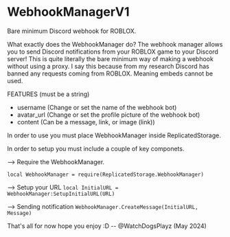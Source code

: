 # WebhookManagerV1
Bare minimum Discord webhook for ROBLOX.

What exactly does the WebhookManager do?
The webhook manager allows you to send Discord notifications from your ROBLOX game to your Discord server!
This is quite literally the bare minimum way of making a webhook without using a proxy.
I say this because from my research Discord has banned any requests coming from ROBLOX. Meaning embeds cannot be used.

FEATURES (must be a string)
  - username (Change or set the name of the webhook bot)
  - avatar_url (Change or set the profile picture of the webhook bot)
  - content (Can be a message, link, or image (link))

In order to use you must place WebhookManager inside ReplicatedStorage.

In order to setup you must include a couple of key componets.

--> Require the WebhookManager.

`local WebhookManager = require(ReplicatedStorage.WebhookManager)`

--> Setup your URL
`local InitialURL = WebhookManager:SetupInitialURL(URL)`

--> Sending notification
`WebhookManager.CreateMessage(InitialURL, Message)`

That's all for now hope you enjoy :D
-- @WatchDogsPlayz (May 2024)
